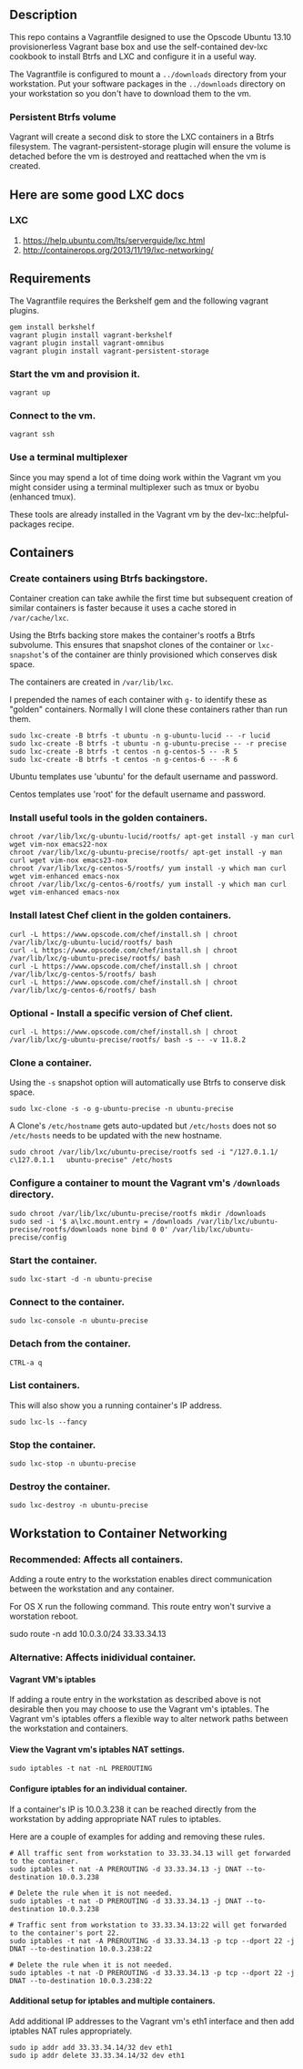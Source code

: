 
## Description

This repo contains a Vagrantfile designed to use the Opscode Ubuntu 13.10
provisionerless Vagrant base box and use the self-contained dev-lxc cookbook
to install Btrfs and LXC and configure it in a useful way.

The Vagrantfile is configured to mount a `../downloads` directory from your
workstation.  Put your software packages in the `../downloads` directory on
your workstation so you don't have to download them to the vm.

### Persistent Btrfs volume

Vagrant will create a second disk to store the LXC containers in a Btrfs
filesystem.  The vagrant-persistent-storage plugin will ensure the volume
is detached before the vm is destroyed and reattached when the vm is created.

## Here are some good LXC  docs

### LXC

1. https://help.ubuntu.com/lts/serverguide/lxc.html
2. http://containerops.org/2013/11/19/lxc-networking/

## Requirements

The Vagrantfile requires the Berkshelf gem and the following vagrant plugins.

    gem install berkshelf
    vagrant plugin install vagrant-berkshelf
    vagrant plugin install vagrant-omnibus
	vagrant plugin install vagrant-persistent-storage

### Start the vm and provision it.

    vagrant up

### Connect to the vm.

    vagrant ssh

### Use a terminal multiplexer

Since you may spend a lot of time doing work within the Vagrant vm you might
consider using a terminal multiplexer such as tmux or byobu (enhanced tmux).

These tools are already installed in the Vagrant vm by the
dev-lxc::helpful-packages recipe.

## Containers

### Create containers using Btrfs backingstore.

Container creation can take awhile the first time but subsequent creation of
similar containers is faster because it uses a cache stored in `/var/cache/lxc`.

Using the Btrfs backing store makes the container's rootfs a Btrfs subvolume.
This ensures that snapshot clones of the container or `lxc-snapshot`'s of the
container are thinly provisioned which conserves disk space.

The containers are created in `/var/lib/lxc`.

I prepended the names of each container with `g-` to identify these as "golden"
containers.  Normally I will clone these containers rather than run them.

    sudo lxc-create -B btrfs -t ubuntu -n g-ubuntu-lucid -- -r lucid
    sudo lxc-create -B btrfs -t ubuntu -n g-ubuntu-precise -- -r precise
    sudo lxc-create -B btrfs -t centos -n g-centos-5 -- -R 5
    sudo lxc-create -B btrfs -t centos -n g-centos-6 -- -R 6

Ubuntu templates use 'ubuntu' for the default username and password.

Centos templates use 'root' for the default username and password.

### Install useful tools in the golden containers.

    chroot /var/lib/lxc/g-ubuntu-lucid/rootfs/ apt-get install -y man curl wget vim-nox emacs22-nox
    chroot /var/lib/lxc/g-ubuntu-precise/rootfs/ apt-get install -y man curl wget vim-nox emacs23-nox
    chroot /var/lib/lxc/g-centos-5/rootfs/ yum install -y which man curl wget vim-enhanced emacs-nox
    chroot /var/lib/lxc/g-centos-6/rootfs/ yum install -y which man curl wget vim-enhanced emacs-nox

### Install latest Chef client in the golden containers.

    curl -L https://www.opscode.com/chef/install.sh | chroot /var/lib/lxc/g-ubuntu-lucid/rootfs/ bash
    curl -L https://www.opscode.com/chef/install.sh | chroot /var/lib/lxc/g-ubuntu-precise/rootfs/ bash
    curl -L https://www.opscode.com/chef/install.sh | chroot /var/lib/lxc/g-centos-5/rootfs/ bash
    curl -L https://www.opscode.com/chef/install.sh | chroot /var/lib/lxc/g-centos-6/rootfs/ bash

### Optional - Install a specific version of Chef client.

    curl -L https://www.opscode.com/chef/install.sh | chroot /var/lib/lxc/g-ubuntu-precise/rootfs/ bash -s -- -v 11.8.2
	
### Clone a container.

Using the `-s` snapshot option will automatically use Btrfs to conserve disk space.

    sudo lxc-clone -s -o g-ubuntu-precise -n ubuntu-precise

A Clone's `/etc/hostname` gets auto-updated but `/etc/hosts` does not so
`/etc/hosts` needs to be updated with the new hostname.

    sudo chroot /var/lib/lxc/ubuntu-precise/rootfs sed -i "/127.0.1.1/ c\127.0.1.1   ubuntu-precise" /etc/hosts

### Configure a container to mount the Vagrant vm's `/downloads` directory.

    sudo chroot /var/lib/lxc/ubuntu-precise/rootfs mkdir /downloads
    sudo sed -i '$ a\lxc.mount.entry = /downloads /var/lib/lxc/ubuntu-precise/rootfs/downloads none bind 0 0' /var/lib/lxc/ubuntu-precise/config

### Start the container.

    sudo lxc-start -d -n ubuntu-precise

### Connect to the container.

    sudo lxc-console -n ubuntu-precise

### Detach from the container.

    CTRL-a q

### List containers.

This will also show you a running container's IP address.

    sudo lxc-ls --fancy

### Stop the container.

    sudo lxc-stop -n ubuntu-precise

### Destroy the container.

    sudo lxc-destroy -n ubuntu-precise

## Workstation to Container Networking

### Recommended: Affects all containers.

Adding a route entry to the workstation enables direct communication between
the workstation and any container.

For OS X run the following command. This route entry won't survive a worstation reboot.

sudo route -n add 10.0.3.0/24 33.33.34.13

### Alternative: Affects inidividual container.

#### Vagrant VM's iptables

If adding a route entry in the workstation as described above is not desirable then
you may choose to use the Vagrant vm's iptables.
The Vagrant vm's iptables offers a flexible way to alter network paths between the
workstation and containers.

#### View the Vagrant vm's iptables NAT settings.

    sudo iptables -t nat -nL PREROUTING

#### Configure iptables for an individual container.

If a container's IP is 10.0.3.238 it can be reached directly from the
workstation by adding appropriate NAT rules to iptables.

Here are a couple of examples for adding and removing these rules.

    # All traffic sent from workstation to 33.33.34.13 will get forwarded to the container.
    sudo iptables -t nat -A PREROUTING -d 33.33.34.13 -j DNAT --to-destination 10.0.3.238

    # Delete the rule when it is not needed.
    sudo iptables -t nat -D PREROUTING -d 33.33.34.13 -j DNAT --to-destination 10.0.3.238

    # Traffic sent from workstation to 33.33.34.13:22 will get forwarded to the container's port 22.
    sudo iptables -t nat -A PREROUTING -d 33.33.34.13 -p tcp --dport 22 -j DNAT --to-destination 10.0.3.238:22

    # Delete the rule when it is not needed.
    sudo iptables -t nat -D PREROUTING -d 33.33.34.13 -p tcp --dport 22 -j DNAT --to-destination 10.0.3.238:22

#### Additional setup for iptables and multiple containers.

Add additional IP addresses to the Vagrant vm's eth1 interface and then add
iptables NAT rules appropriately.

    sudo ip addr add 33.33.34.14/32 dev eth1
    sudo ip addr delete 33.33.34.14/32 dev eth1
